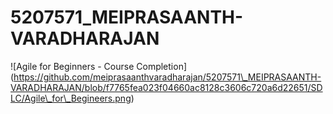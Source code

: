 # 5207571\_MEIPRASAANTH-VARADHARAJAN



!\[Agile for Beginners - Course Completion](https://github.com/meiprasaanthvaradharajan/5207571\_MEIPRASAANTH-VARADHARAJAN/blob/f7765fea023f04660ac8128c3606c720a6d22651/SDLC/Agile\_for\_Begineers.png)



